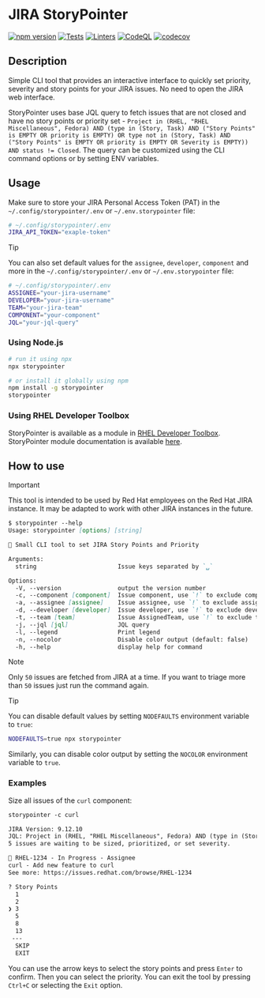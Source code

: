 # JIRA StoryPointer

[![npm version][npm-status]][npm] [![Tests][test-status]][test] [![Linters][lint-status]][lint] [![CodeQL][codeql-status]][codeql] [![codecov][codecov-status]][codecov]

[npm]: https://www.npmjs.com/package/storypointer
[npm-status]: https://img.shields.io/npm/v/storypointer

[test]: https://github.com/redhat-plumbers-in-action/storypointer/actions/workflows/tests.yml
[test-status]: https://github.com/redhat-plumbers-in-action/storypointer/actions/workflows/tests.yml/badge.svg

[lint]: https://github.com/redhat-plumbers-in-action/storypointer/actions/workflows/lint.yml
[lint-status]: https://github.com/redhat-plumbers-in-action/storypointer/actions/workflows/lint.yml/badge.svg

[codeql]: https://github.com/redhat-plumbers-in-action/storypointer/actions/workflows/codeql-analysis.yml
[codeql-status]: https://github.com/redhat-plumbers-in-action/storypointer/actions/workflows/codeql-analysis.yml/badge.svg

[codecov]: https://codecov.io/gh/redhat-plumbers-in-action/storypointer
[codecov-status]: https://codecov.io/gh/redhat-plumbers-in-action/storypointer/graph/badge.svg?token=79yXVIeHyn

<!-- -->

## Description

Simple CLI tool that provides an interactive interface to quickly set priority, severity and story points for your JIRA issues. No need to open the JIRA web interface.

StoryPointer uses base JQL query to fetch issues that are not closed and have no story points or priority set - `Project in (RHEL, "RHEL Miscellaneous", Fedora) AND (type in (Story, Task) AND ("Story Points" is EMPTY OR priority is EMPTY) OR type not in (Story, Task) AND ("Story Points" is EMPTY OR priority is EMPTY OR Severity is EMPTY)) AND status != Closed`. The query can be customized using the CLI command options or by setting ENV variables.

## Usage

Make sure to store your JIRA Personal Access Token (PAT) in the `~/.config/storypointer/.env` or `~/.env.storypointer` file:

```bash
# ~/.config/storypointer/.env
JIRA_API_TOKEN="exaple-token"
```

> [!TIP]
>
> You can also set default values for the `assignee`, `developer`, `component` and more in the `~/.config/storypointer/.env` or `~/.env.storypointer` file:
>
> ```bash
> # ~/.config/storypointer/.env
> ASSIGNEE="your-jira-username"
> DEVELOPER="your-jira-username"
> TEAM="your-jira-team"
> COMPONENT="your-component"
> JQL="your-jql-query"
> ```

### Using Node.js

```bash
# run it using npx
npx storypointer

# or install it globally using npm
npm install -g storypointer
storypointer
```

### Using RHEL Developer Toolbox

StoryPointer is available as a module in [RHEL Developer Toolbox](https://gitlab.com/redhat/rhel/tools/rhel-developer-toolbox). StoryPointer module documentation is available [here](https://gitlab.com/redhat/rhel/tools/rhel-developer-toolbox/-/blob/main/doc/source/modules/storypointer.rst).

## How to use

> [!IMPORTANT]
>
> This tool is intended to be used by Red Hat employees on the Red Hat JIRA instance. It may be adapted to work with other JIRA instances in the future.

```md
$ storypointer --help
Usage: storypointer [options] [string]

📐 Small CLI tool to set JIRA Story Points and Priority

Arguments:
  string                       Issue keys separated by `␣`

Options:
  -V, --version                output the version number
  -c, --component [component]  Issue component, use `!` to exclude component
  -a, --assignee [assignee]    Issue assignee, use `!` to exclude assignee (default: "<user-login>@redhat.com")
  -d, --developer [developer]  Issue developer, use `!` to exclude developer
  -t, --team [team]            Issue AssignedTeam, use `!` to exclude team
  -j, --jql [jql]              JQL query
  -l, --legend                 Print legend
  -n, --nocolor                Disable color output (default: false)
  -h, --help                   display help for command
```

> [!NOTE]
>
> Only `50` issues are fetched from JIRA at a time. If you want to triage more than `50` issues just run the command again.

> [!TIP]
>
> You can disable default values by setting `NODEFAULTS` environment variable to `true`:
>
> ```bash
> NODEFAULTS=true npx storypointer
> ```
>
> Similarly, you can disable color output by setting the `NOCOLOR` environment variable to `true`.

### Examples

Size all issues of the `curl` component:

```md
storypointer -c curl

JIRA Version: 9.12.10
JQL: Project in (RHEL, "RHEL Miscellaneous", Fedora) AND (type in (Story, Task) AND ("Story Points" is EMPTY OR priority is EMPTY) OR type not in (Story, Task) AND  ("Story Points" is EMPTY OR priority is EMPTY OR Severity is EMPTY)) AND status != Closed AND component = curl ORDER BY id DESC
5 issues are waiting to be sized, prioritized, or set severity.

🐛 RHEL-1234 - In Progress - Assignee
curl - Add new feature to curl
See more: https://issues.redhat.com/browse/RHEL-1234

? Story Points
  1
  2
❯ 3
  5
  8
  13
 ---
  SKIP
  EXIT
```

You can use the arrow keys to select the story points and press `Enter` to confirm. Then you can select the priority. You can exit the tool by pressing `Ctrl+C` or selecting the `Exit` option.
